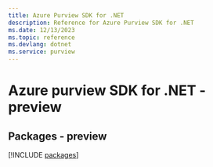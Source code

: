 ```yaml
---
title: Azure Purview SDK for .NET
description: Reference for Azure Purview SDK for .NET
ms.date: 12/13/2023
ms.topic: reference
ms.devlang: dotnet
ms.service: purview
---
```

# Azure purview SDK for .NET - preview
## Packages - preview
[!INCLUDE [packages](purview-index.md)]